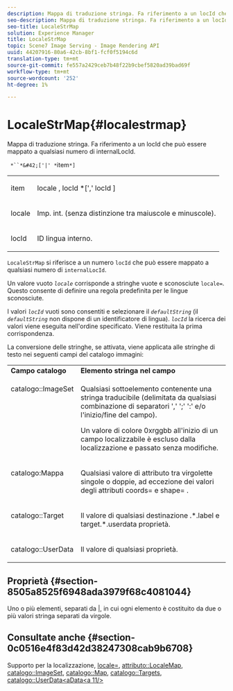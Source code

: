 ```yaml
---
description: Mappa di traduzione stringa. Fa riferimento a un locId che può essere mappato a qualsiasi numero di internalLocId.
seo-description: Mappa di traduzione stringa. Fa riferimento a un locId che può essere mappato a qualsiasi numero di internalLocId.
seo-title: LocaleStrMap
solution: Experience Manager
title: LocaleStrMap
topic: Scene7 Image Serving - Image Rendering API
uuid: 44207916-80a6-42cb-8bf1-fcf0f5194c6d
translation-type: tm+mt
source-git-commit: fe557a2429ceb7b48f22b9cbef5820ad39bad69f
workflow-type: tm+mt
source-wordcount: '252'
ht-degree: 1%

---
```



# LocaleStrMap{#localestrmap}

Mappa di traduzione stringa. Fa riferimento a un locId che può essere mappato a qualsiasi numero di internalLocId.

` *``*&#42;['|' *`item`*]`

<table id="simpletable_26A9A6904C85459F89DCDD98C14139CA"> 
 <tr class="strow"> 
  <td class="stentry"> <p> <span class="varname"> item </span> </p> </td> 
  <td class="stentry"> <p> <span class="varname"> locale  </span>,  <span class="varname"> locId  </span>*[','  <span class="varname"> locId  </span>] </p> </td> 
 </tr> 
 <tr class="strow"> 
  <td class="stentry"> <p> <span class="varname"> locale </span> </p> </td> 
  <td class="stentry"> <p>Imp. int. (senza distinzione tra maiuscole e minuscole). </p> </td> 
 </tr> 
 <tr class="strow"> 
  <td class="stentry"> <p> <span class="varname"> locId  </span> </p> </td> 
  <td class="stentry"> <p>ID lingua interno. </p> </td> 
 </tr> 
</table>

`LocaleStrMap` si riferisce a un numero  `locId` che può essere mappato a qualsiasi numero di  `internalLocId`.

Un valore vuoto *`locale`* corrisponde a stringhe vuote e sconosciute `locale=`. Questo consente di definire una regola predefinita per le lingue sconosciute.

I valori *`locId`* vuoti sono consentiti e selezionare il *`defaultString`* (il *`defaultString`* non dispone di un identificatore di lingua). *`locId`* la ricerca dei valori viene eseguita nell&#39;ordine specificato. Viene restituita la prima corrispondenza.

La conversione delle stringhe, se attivata, viene applicata alle stringhe di testo nei seguenti campi del catalogo immagini:

<table id="table_EE0321F9890B45CA8C364178F5100D40"> 
 <tbody> 
  <tr valign="top"> 
   <td> <b>Campo catalogo</b> </td> 
   <td> <b>Elemento stringa nel campo</b> </td> 
  </tr> 
  <tr valign="top"> 
   <td> <p> <span class="codeph"> catalogo::ImageSet  </span> </p> </td> 
   <td> <p>Qualsiasi sottoelemento contenente una stringa traducibile (delimitata da qualsiasi combinazione di separatori ',' ';' ':' e/o l'inizio/fine del campo). </p> <p>Un valore di colore <span class="codeph"> 0xrggbb </span> all'inizio di un campo localizzabile è escluso dalla localizzazione e passato senza modifiche. </p> </td> 
  </tr> 
  <tr valign="top"> 
   <td> <p> <span class="codeph"> catalogo:Mappa  </span> </p> </td> 
   <td> <p>Qualsiasi valore di attributo tra virgolette singole o doppie, ad eccezione dei valori degli attributi <span class="codeph"> coords= </span> e <span class="codeph"> shape= </span>. </p> </td> 
  </tr> 
  <tr valign="top"> 
   <td> <p> <span class="codeph"> catalogo::Target  </span> </p> </td> 
   <td> <p>Il valore di qualsiasi destinazione <span class="filepath">.*.label </span> e <span class="filepath"> target.*.userdata </span> proprietà. </p> </td> 
  </tr> 
  <tr valign="top"> 
   <td> <p> <span class="codeph"> catalogo::UserData  </span> </p> </td> 
   <td> <p>Il valore di qualsiasi proprietà. </p> </td> 
  </tr> 
 </tbody> 
</table>

## Proprietà {#section-8505a8525f6948ada3979f68c4081044}

Uno o più elementi, separati da |, in cui ogni elemento è costituito da due o più valori stringa separati da virgole.

## Consultate anche {#section-0c0516e4f83d42d38247308cab9b6708}

Supporto per la localizzazione, [locale=](../../../../../is-api/http-ref/image-serving-api-ref/c-http-protocol-reference/c-command-reference/r-locale.md#reference-8a846b2fbc004a12821b956ed3b25cfb), [attributo::LocaleMap](../../../../../is-api/image-catalog/image-serving-api-ref/c-image-catalog-reference/c-attributes-reference/r-localemap.md#reference-49bbf598f8ea47c3a563755cef306318), [catalogo::ImageSet](/help/aem-is-ir-api/is-api/image-catalog/image-serving-api-ref/c-image-catalog-reference/c-image-svg-data-reference/c-image-data-reference/r-imageset-cat.md), [catalogo::Map](/help/aem-is-ir-api/is-api/image-catalog/image-serving-api-ref/c-image-catalog-reference/c-image-svg-data-reference/c-image-data-reference/r-map-cat.md), [catalogo::Targets](/help/aem-is-ir-api/is-api/image-catalog/image-serving-api-ref/c-image-catalog-reference/c-image-svg-data-reference/c-image-data-reference/r-targets-cat.md), [catalogo::UserData&lt;aData&lt;a 11/>](/help/aem-is-ir-api/is-api/image-catalog/image-serving-api-ref/c-image-catalog-reference/c-image-svg-data-reference/c-image-data-reference/r-userdata-cat.md)
